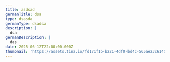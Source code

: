 ```yaml
---
title: asdsad
germanTitle: dsa
type: dsasda
germanType: dsadsa
description: |
  dsa
germanDescription: |
  das
date: 2025-06-12T22:00:00.000Z
thumbnail: 'https://assets.tina.io/fd171f1b-b221-4df0-bd4c-565ae23c6145/download.jpg'
---
```


